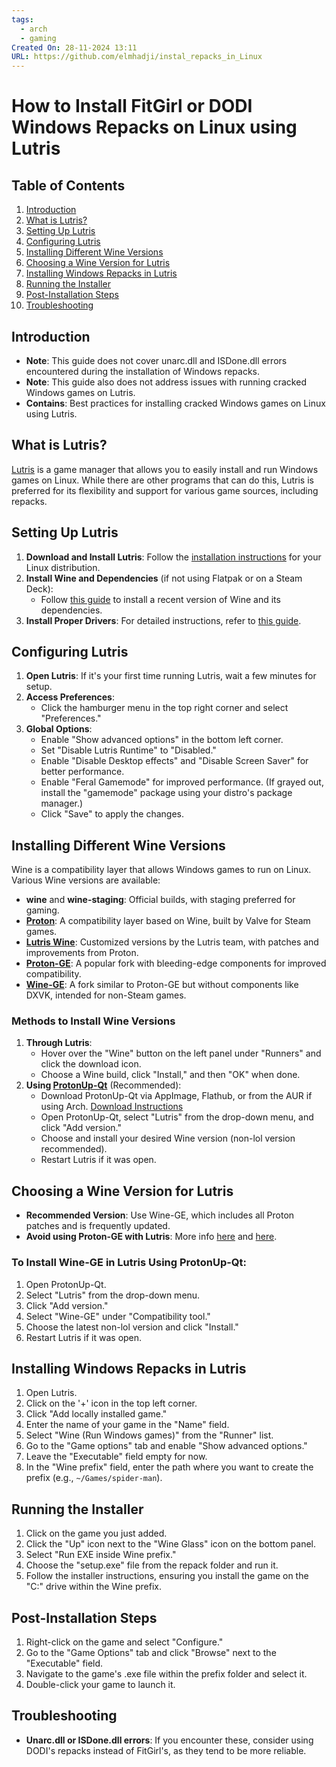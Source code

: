 ```yaml
---
tags:
  - arch
  - gaming
Created On: 28-11-2024 13:11
URL: https://github.com/elmhadji/instal_repacks_in_Linux
---
```

# How to Install FitGirl or DODI Windows Repacks on Linux using Lutris

## Table of Contents
1. [Introduction](#introduction)
2. [What is Lutris?](#what-is-lutris)
3. [Setting Up Lutris](#setting-up-lutris)
4. [Configuring Lutris](#configuring-lutris)
5. [Installing Different Wine Versions](#installing-different-wine-versions)
6. [Choosing a Wine Version for Lutris](#choosing-a-wine-version-for-lutris)
7. [Installing Windows Repacks in Lutris](#installing-windows-repacks-in-lutris)
8. [Running the Installer](#running-the-installer)
9. [Post-Installation Steps](#post-installation-steps)
10. [Troubleshooting](#troubleshooting)

## Introduction
- **Note**: This guide does not cover unarc.dll and ISDone.dll errors encountered during the installation of Windows repacks.
- **Note**: This guide also does not address issues with running cracked Windows games on Lutris.
- **Contains**: Best practices for installing cracked Windows games on Linux using Lutris.

## What is Lutris?
[Lutris](https://lutris.net/about) is a game manager that allows you to easily install and run Windows games on Linux. While there are other programs that can do this, Lutris is preferred for its flexibility and support for various game sources, including repacks.

## Setting Up Lutris
1. **Download and Install Lutris**: Follow the [installation instructions](https://lutris.net/downloads) for your Linux distribution.
2. **Install Wine and Dependencies** (if not using Flatpak or on a Steam Deck):
   - Follow [this guide](https://github.com/lutris/docs/blob/master/WineDependencies.md) to install a recent version of Wine and its dependencies.
3. **Install Proper Drivers**: For detailed instructions, refer to [this guide](https://github.com/lutris/docs/blob/master/InstallingDrivers.md).

## Configuring Lutris
1. **Open Lutris**: If it's your first time running Lutris, wait a few minutes for setup.
2. **Access Preferences**:
   - Click the hamburger menu in the top right corner and select "Preferences."
3. **Global Options**:
   - Enable "Show advanced options" in the bottom left corner.
   - Set "Disable Lutris Runtime" to "Disabled."
   - Enable "Disable Desktop effects" and "Disable Screen Saver" for better performance.
   - Enable "Feral Gamemode" for improved performance. (If grayed out, install the "gamemode" package using your distro's package manager.)
   - Click "Save" to apply the changes.

## Installing Different Wine Versions
Wine is a compatibility layer that allows Windows games to run on Linux. Various Wine versions are available:

- **wine** and **wine-staging**: Official builds, with staging preferred for gaming.
- **[Proton](https://github.com/ValveSoftware/Proton/)**: A compatibility layer based on Wine, built by Valve for Steam games.
- **[Lutris Wine](https://github.com/lutris/docs/blob/master/WineBuilds.md#lutris)**: Customized versions by the Lutris team, with patches and improvements from Proton.
- **[Proton-GE](https://github.com/GloriousEggroll/proton-ge-custom)**: A popular fork with bleeding-edge components for improved compatibility.
- **[Wine-GE](https://github.com/GloriousEggroll/wine-ge-custom)**: A fork similar to Proton-GE but without components like DXVK, intended for non-Steam games.

### Methods to Install Wine Versions
1. **Through Lutris**:
   - Hover over the "Wine" button on the left panel under "Runners" and click the download icon.
   - Choose a Wine build, click "Install," and then "OK" when done.
2. **Using [ProtonUp-Qt](https://github.com/DavidoTek/ProtonUp-Qt)** (Recommended):
   - Download ProtonUp-Qt via AppImage, Flathub, or from the AUR if using Arch. [Download Instructions](https://github.com/DavidoTek/ProtonUp-Qt#protonup-qt)
   - Open ProtonUp-Qt, select "Lutris" from the drop-down menu, and click "Add version."
   - Choose and install your desired Wine version (non-lol version recommended).
   - Restart Lutris if it was open.

## Choosing a Wine Version for Lutris
- **Recommended Version**: Use Wine-GE, which includes all Proton patches and is frequently updated.
- **Avoid using Proton-GE with Lutris**: More info [here](https://www.reddit.com/r/linux_gaming/comments/w0vfn1/another_protonge_vs_winege_thread/) and [here](https://github.com/GloriousEggroll/proton-ge-custom#1-running-non-steam-games-with-proton-outside-of-steam-is-not-supported-do-not-ask-for-help-with-this).

### To Install Wine-GE in Lutris Using ProtonUp-Qt:
1. Open ProtonUp-Qt.
2. Select "Lutris" from the drop-down menu.
3. Click "Add version."
4. Select "Wine-GE" under "Compatibility tool."
5. Choose the latest non-lol version and click "Install."
6. Restart Lutris if it was open.

## Installing Windows Repacks in Lutris
1. Open Lutris.
2. Click on the '+' icon in the top left corner.
3. Click "Add locally installed game."
4. Enter the name of your game in the "Name" field.
5. Select "Wine (Run Windows games)" from the "Runner" list.
6. Go to the "Game options" tab and enable "Show advanced options."
7. Leave the "Executable" field empty for now.
8. In the "Wine prefix" field, enter the path where you want to create the prefix (e.g., `~/Games/spider-man`).

## Running the Installer
1. Click on the game you just added.
2. Click the "Up" icon next to the "Wine Glass" icon on the bottom panel.
3. Select "Run EXE inside Wine prefix."
4. Choose the "setup.exe" file from the repack folder and run it.
5. Follow the installer instructions, ensuring you install the game on the "C:\" drive within the Wine prefix.

## Post-Installation Steps
1. Right-click on the game and select "Configure."
2. Go to the "Game Options" tab and click "Browse" next to the "Executable" field.
3. Navigate to the game's .exe file within the prefix folder and select it.
4. Double-click your game to launch it.

## Troubleshooting
- **Unarc.dll or ISDone.dll errors**: If you encounter these, consider using DODI's repacks instead of FitGirl's, as they tend to be more reliable.
